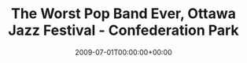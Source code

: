 ---
templateKey: event
guid: 0894abf4-6eab-11ea-99c5-002590d1d1b0
date: 2009-07-01T00:00:00+00:00
eventTime: '5-6pm'
title: The Worst Pop Band Ever, Ottawa Jazz Festival - Confederation Park
artist: The Worst Pop Band Ever
city: Ottawa
venue: Ottawa Jazz Festival - Confederation Park
group: The Worst Pop Band Ever
guests: Erik Hove
---
